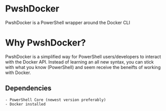 # PwshDocker
PwshDocker is a PowerShell wrapper around the Docker CLI

# Why PwshDocker?
PwshDocker is a simplified way for PowerShell users/developers to interact with the Docker API. Instead of learning an all new syntax, you can stick with what you know (PowerShell) and seem receive the beneifts of working with Docker.

## Dependencies
    - PowerShell Core (newest version preferably)
    - Docker installed